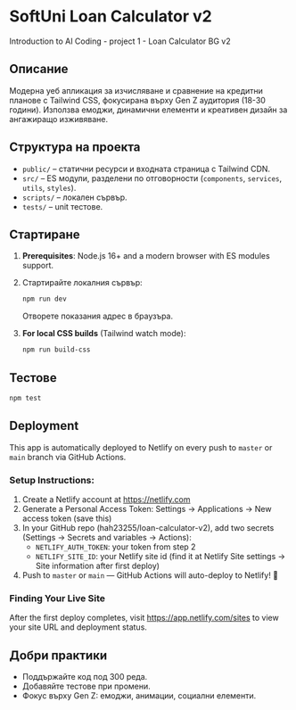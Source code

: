 # SoftUni Loan Calculator v2

Introduction to AI Coding - project 1 - Loan Calculator BG v2

## Описание

Модерна уеб апликация за изчисляване и сравнение на кредитни планове с Tailwind CSS, фокусирана върху Gen Z аудитория (18-30 години). Използва емоджи, динамични елементи и креативен дизайн за ангажиращо изживяване.

## Структура на проекта

- `public/` – статични ресурси и входната страница с Tailwind CDN.
- `src/` – ES модули, разделени по отговорности (`components`, `services`, `utils`, `styles`).
- `scripts/` – локален сървър.
- `tests/` – unit тестове.

## Стартиране

1. **Prerequisites**: Node.js 16+ and a modern browser with ES modules support.

2. Стартирайте локалния сървър:

   ```bash
   npm run dev
   ```

   Отворете показания адрес в браузъра.

3. **For local CSS builds** (Tailwind watch mode):
   ```bash
   npm run build-css
   ```

## Тестове

```bash
npm test
```

## Deployment

This app is automatically deployed to Netlify on every push to `master` or `main` branch via GitHub Actions.

### Setup Instructions:
1. Create a Netlify account at https://netlify.com
2. Generate a Personal Access Token: Settings → Applications → New access token (save this)
3. In your GitHub repo (hah23255/loan-calculator-v2), add two secrets (Settings → Secrets and variables → Actions):
   - `NETLIFY_AUTH_TOKEN`: your token from step 2
   - `NETLIFY_SITE_ID`: your Netlify site id (find it at Netlify Site settings → Site information after first deploy)
4. Push to `master` or `main` — GitHub Actions will auto-deploy to Netlify! 🚀

### Finding Your Live Site
After the first deploy completes, visit https://app.netlify.com/sites to view your site URL and deployment status.

## Добри практики

- Поддържайте код под 300 реда.
- Добавяйте тестове при промени.
- Фокус върху Gen Z: емоджи, анимации, социални елементи.
